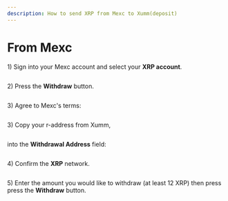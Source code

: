 ```yaml
---
description: How to send XRP from Mexc to Xumm(deposit)
---
```


# From Mexc

1\) Sign into your Mexc account and select your **XRP account**.

<figure><img src="../../.gitbook/assets/Mexc - 1.png" alt=""><figcaption></figcaption></figure>

2\)  Press the **Withdraw** button.

<figure><img src="../../.gitbook/assets/Mexc - 2.png" alt=""><figcaption></figcaption></figure>

3\) Agree to Mexc's terms:

<figure><img src="../../.gitbook/assets/Mexc - 3.png" alt=""><figcaption></figcaption></figure>

3\) Copy your r-address from Xumm,

<figure><img src="../../.gitbook/assets/raddress (1).png" alt=""><figcaption></figcaption></figure>

into the **Withdrawal Address** field:

<figure><img src="../../.gitbook/assets/Mexc - 4.png" alt=""><figcaption></figcaption></figure>

4\) Confirm the **XRP** network.

<figure><img src="../../.gitbook/assets/Mexc - 5.png" alt=""><figcaption></figcaption></figure>

5\) Enter the amount you would like to withdraw (at least 12 XRP) then press press the **Withdraw** button.

<figure><img src="../../.gitbook/assets/Mexc - 6.png" alt=""><figcaption></figcaption></figure>

<figure><img src="broken-reference" alt=""><figcaption></figcaption></figure>
